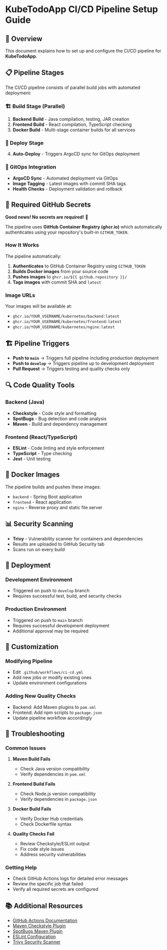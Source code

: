 # KubeTodoApp CI/CD Pipeline Setup Guide

## 🚀 Overview

This document explains how to set up and configure the CI/CD pipeline for **KubeTodoApp**.

## 📋 Pipeline Stages

The CI/CD pipeline consists of parallel build jobs with automated deployment:

### 🏗️ Build Stage (Parallel)
1. **Backend Build** - Java compilation, testing, JAR creation
2. **Frontend Build** - React compilation, TypeScript checking
3. **Docker Build** - Multi-stage container builds for all services

### 🚀 Deploy Stage
4. **Auto-Deploy** - Triggers ArgoCD sync for GitOps deployment

### 🔄 GitOps Integration
- **ArgoCD Sync** - Automated deployment via GitOps
- **Image Tagging** - Latest images with commit SHA tags
- **Health Checks** - Deployment validation and rollback

## 🔐 Required GitHub Secrets

**Good news! No secrets are required!** 🎉

The pipeline uses **GitHub Container Registry (ghcr.io)** which automatically authenticates using your repository's built-in `GITHUB_TOKEN`.

### **How It Works**

The pipeline automatically:
1. **Authenticates** to GitHub Container Registry using `GITHUB_TOKEN`
2. **Builds Docker images** from your source code
3. **Pushes images** to `ghcr.io/${{ github.repository }}/`
4. **Tags images** with commit SHA and `latest`

### **Image URLs**

Your images will be available at:
- `ghcr.io/YOUR_USERNAME/kubernetes/backend:latest`
- `ghcr.io/YOUR_USERNAME/kubernetes/frontend:latest`
- `ghcr.io/YOUR_USERNAME/kubernetes/nginx:latest`

## 🏗️ Pipeline Triggers

- **Push to `main`** → Triggers full pipeline including production deployment
- **Push to `develop`** → Triggers pipeline up to development deployment
- **Pull Request** → Triggers testing and quality checks only

## 🔍 Code Quality Tools

### **Backend (Java)**
- **Checkstyle** - Code style and formatting
- **SpotBugs** - Bug detection and code analysis
- **Maven** - Build and dependency management

### **Frontend (React/TypeScript)**
- **ESLint** - Code linting and style enforcement
- **TypeScript** - Type checking
- **Jest** - Unit testing

## 🐳 Docker Images

The pipeline builds and pushes these images:
- `backend` - Spring Boot application
- `frontend` - React application
- `nginx` - Reverse proxy and static file server

## 📊 Security Scanning

- **Trivy** - Vulnerability scanner for containers and dependencies
- Results are uploaded to GitHub Security tab
- Scans run on every build

## 🚀 Deployment

### **Development Environment**
- Triggered on push to `develop` branch
- Requires successful test, build, and security checks

### **Production Environment**
- Triggered on push to `main` branch
- Requires successful development deployment
- Additional approval may be required

## 🔧 Customization

### **Modifying Pipeline**
- Edit `.github/workflows/ci-cd.yml`
- Add new jobs or modify existing ones
- Update environment configurations

### **Adding New Quality Checks**
- Backend: Add Maven plugins to `pom.xml`
- Frontend: Add npm scripts to `package.json`
- Update pipeline workflow accordingly

## 🐛 Troubleshooting

### **Common Issues**

1. **Maven Build Fails**
   - Check Java version compatibility
   - Verify dependencies in `pom.xml`

2. **Frontend Build Fails**
   - Check Node.js version compatibility
   - Verify dependencies in `package.json`

3. **Docker Build Fails**
   - Verify Docker Hub credentials
   - Check Dockerfile syntax

4. **Quality Checks Fail**
   - Review Checkstyle/ESLint output
   - Fix code style issues
   - Address security vulnerabilities

### **Getting Help**

- Check GitHub Actions logs for detailed error messages
- Review the specific job that failed
- Verify all required secrets are configured

## 📚 Additional Resources

- [GitHub Actions Documentation](https://docs.github.com/en/actions)
- [Maven Checkstyle Plugin](https://maven.apache.org/plugins/maven-checkstyle-plugin/)
- [SpotBugs Maven Plugin](https://spotbugs.readthedocs.io/en/latest/maven.html)
- [ESLint Configuration](https://eslint.org/docs/user-guide/configuring)
- [Trivy Security Scanner](https://aquasecurity.github.io/trivy/)
